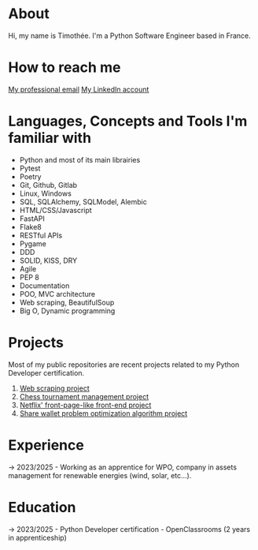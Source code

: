 # About
Hi, my name is Timothée.
I'm a Python Software Engineer based in France.

# How to reach me
[My professional email](mailto:tmth.oc@gmail.com)
[My LinkedIn account](https://www.linkedin.com/in/timoth%C3%A9e-b-411927254/)

# Languages, Concepts and Tools I'm familiar with
- Python and most of its main librairies
- Pytest
- Poetry
- Git, Github, Gitlab
- Linux, Windows
- SQL, SQLAlchemy, SQLModel, Alembic
- HTML/CSS/Javascript
- FastAPI
- Flake8
- RESTful APIs
- Pygame
- DDD
- SOLID, KISS, DRY
- Agile
- PEP 8
- Documentation
- POO, MVC architecture
- Web scraping, BeautifulSoup
- Big O, Dynamic programming

# Projects
Most of my public repositories are recent projects related to my Python Developer certification. 
1. [Web scraping project](https://github.com/timothee-oc/2_utilisez_les_bases_de_python_pour_l_analyse_de_marche)
2. [Chess tournament management project](https://github.com/timothee-oc/4_developpez_un_programme_logiciel_en_python)
3. [Netflix' front-page-like front-end project](https://github.com/timothee-oc/6_developpez_une_interface_utilisateur_pour_une_application_web_python)
4. [Share wallet problem optimization algorithm project](https://github.com/timothee-oc/7_resolvez_des_problemes_en_utilisant_des_algorithmes_en_python)

# Experience
-> 2023/2025 - Working as an apprentice for WPO, company in assets management for renewable energies (wind, solar, etc...).

# Education
-> 2023/2025 - Python Developer certification - OpenClassrooms (2 years in apprenticeship)
